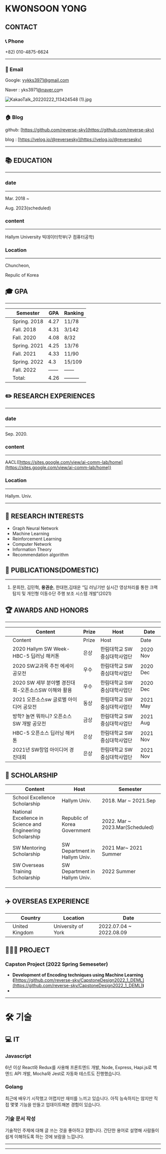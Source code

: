 # KWONSOON YONG

## CONTACT

### 📞 Phone

+82) 010-4875-6624

---

### 📧 Email

Google: [yykks3971@gmail.com](mailto:jyong0719@gmail.com)

Naver  : yks3971[@naver.co](mailto:jyong0719@naver.com)m

![KakaoTalk_20220222_113424548 (1).jpg](KWONSOON%20YONG%20583e2d2675db4434987bd664a9df4ead/KakaoTalk_20220222_113424548_(1).jpg)

---

### 🏠 Blog

 github: [https://github.com/reverse-sky](https://github.com/reverse-sky)

blog  : [https://velog.io/@reversesky](https://velog.io/@reversesky)

---

## 📚 EDUCATION

---

### date

---

Mar. 2018 ~

Aug. 2023(scheduled)

### content

---

Hallym University
빅데이터학부(구 컴퓨터공학)

### Location

---

Chuncheon,

Repulic of Korea

## 🎓  GPA

---

|  | Semester | GPA | Ranking |
| --- | --- | --- | --- |
|  | Spring.  2018 | 4.27 | 11/78 |
|  | Fall.       2018 | 4.31 | 3/142 |
|  | Fall.       2020 | 4.08 | 8/32 |
|  | Spring.  2021 | 4.25 | 13/76 |
|  | Fall.       2021 | 4.33 | 11/90 |
|  | Spring.  2022 | 4.3 | 15/109 |
|  | Fall.       2022 | —— | —— |
|  | Total:  | 4.26 | ——— |

## ✏️ RESEARCH EXPERIENCES

---

### date

---

Sep. 2020.

### content

---

AACL([https://sites.google.com/view/ai-comm-lab/home](https://sites.google.com/view/ai-comm-lab/home))

### Location

---

Hallym. Univ. 

---

## 📝 RESEARCH INTERESTS

- Graph Neural Network
- Machine Learning
- Reinforcement Learning
- Computer Network
- Information Theory
- Recommendation algorithm

## 📄 PUBLICATIONS(DOMESTIC)

---

1. 문희찬, 김민혁, **용권순**, 한대현,김태운 “딥 러닝기반 실시간 영상처리를 통한 크랙 탐지 및 개인형 이동수단 주행 보조 시스템 개발”(2021)

## 🏆 AWARDS AND HONORS

---

|  | Content | Prize | Host | Date |
| --- | --- | --- | --- | --- |
|  | Content | Prize | Host | Date |
|  | 2020 Hallym SW Week-HBC-5 딥러닝 해커톤 | 은상  | 한림대학교 SW중심대학사업단 | 2020 Nov |
|  | 2020 SW교과목 추천 에세이 공모전 | 우수 | 한림대학교 SW중심대학사업단 | 2020 Dec |
|  | 2020 SW 세부 분야별 경진대회-오픈소스SW 이해와 활용 | 우수 | 한림대학교 SW중심대학사업단 | 2020 Dec |
|  | 2021 오픈소스sw 글로벌 아이디어 공모전 | 동상 | 한림대학교 SW중심대학사업단 | 2021 May |
|  | 방학? 놀면 뭐하니? 오픈소스SW 개발 공모전 | 금상 | 한림대학교 SW중심대학사업단 | 2021 Aug |
|  | HBC-5 오픈소스 딥러닝 해커톤 | 은상 | 한림대학교 SW중심대학사업단 | 2021 Nov |
|  | 2021년 SW창업 아이디어 경진대회 | 은상 | 한림대학교 SW중심대학사업단 | 2021 Nov |

## 🏅 SCHOLARSHIP

|  | Content | Host | Semester |
| --- | --- | --- | --- |
|  | School Excellence Scholarship | Hallym Univ. | 2018. Mar ~ 2021.Sep |
|  | National Excellence in Science and Engineering Scholarship | Republic of Korea Government | 2022. Mar ~ 2023.Mar(Scheduled) |
|  | SW Mentoring Scholarship | SW Department  in Hallym Univ. | 2021 Mar~ 2021 Summer |
|  | SW Overseas Training Scholarship | SW Department  in Hallym Univ. | 2022 Summer |
|  |  |  |  |
|  |  |  |  |
|  |  |  |  |

## ✈️ OVERSEAS EXPERIENCE

|  | Country | Location | Date |
| --- | --- | --- | --- |
|  | United Kingdom | University of York | 2022.07.04 ~ 2022.08.09 |

## **👩🏻‍💻** PROJECT

### Capston Project (2022 Spring Semeseter)

- ****Development of Encoding techniques using Machine Learning (****[https://github.com/reverse-sky/CapstoneDesign2022_1_DEML](https://github.com/reverse-sky/CapstoneDesign2022_1_DEML)****)****
- 

---

# 🛠 기술

## 💻 IT

### Javascript

6년 이상 React와 Redux를 사용해 프론트엔드 개발, Node, Express, Hapi.js로 백엔드 API 개발, Mocha와 Jest로 자동화 테스트도 진행했습니다.

### Golang

최근에 배우기 시작했고 어렵지만 재미를 느끼고 있습니다. 아직 능숙하지는 않지만 직접 몇몇 기능을 만들고 업데이트해본 경험이 있습니다.

### 기술 문서 작성

기술적인 주제에 대해 글 쓰는 것을 좋아하고 잘합니다. 간단한 용어로 설명해 사람들이 쉽게 이해하도록 하는 것에 보람을 느낍니다.

---

---